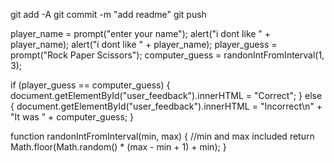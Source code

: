 git add -A git commit -m "add readme" git push

player_name = prompt("enter your name"); alert("i dont like " + player_name); alert("i dont like " + player_name); player_guess = prompt("Rock Paper Scissors"); computer_guess = randonIntFromInterval(1, 3);

if (player_guess == computer_guess) { document.getElementById("user_feedback").innerHTML = "Correct"; } else { document.getElementById("user_feedback").innerHTML = "Incorrect\n" + "It was " + computer_guess; }

function randonIntFromInterval(min, max) { //min and max included return Math.floor(Math.random() * (max - min + 1) + min); }
